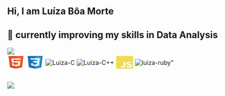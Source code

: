 ## Hi, I am Luíza Bôa Morte 
## 📓 currently improving my skills in Data Analysis
<img width="50%" src="https://github-readme-stats.vercel.app/api/top-langs/?username=luizamfbm&layout=compact&theme=nightowl&card_width=450">
  
  <div>
  <img align="center" alt="Luiza-HTML" height="30" width="40" src="https://raw.githubusercontent.com/devicons/devicon/master/icons/html5/html5-original.svg"/>
  <img align="center" alt="Luiza-CSS" height="30" width="40" src="https://raw.githubusercontent.com/devicons/devicon/master/icons/css3/css3-original.svg"/>
  <img align="center" alt="Luiza-C" height="30" width="40" src="https://cdn.jsdelivr.net/gh/devicons/devicon/icons/c/c-original.svg" />
  <img align="center" alt="Luiza-C++" height="30" width="40" src="https://cdn.jsdelivr.net/gh/devicons/devicon/icons/cplusplus/cplusplus-original.svg"/>
   <img align="center" alt="Luíza-Js" height="30" width="40" src="https://raw.githubusercontent.com/devicons/devicon/master/icons/javascript/javascript-plain.svg">
            <img align = "center"alt=luiza-ruby" height="30" width="40" src="https://cdn.jsdelivr.net/gh/devicons/devicon@latest/icons/ruby/ruby-original-wordmark.svg" />
         
</div>
  
  ##
 
<div> 
 <a href="https://www.linkedin.com/in/lu%C3%ADza-f%C3%A9lix-b%C3%B4a-morte-99908b258/" target="_blank"><img src="https://img.shields.io/badge/-LinkedIn-%230077B5?style=for-the-badge&logo=linkedin&logoColor=white" target="_blank"></a> 
  
</div>
